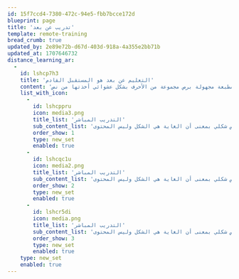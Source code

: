 ```yaml
---
id: 15f7ccd4-7380-472c-94e5-fbb7bcce172d
blueprint: page
title: 'تدريب عن بعد'
template: remote-training
bread_crumb: true
updated_by: 2e89e72b-d67d-403d-918a-4a355e2bb71b
updated_at: 1707646732
distance_learning_ar:
  -
    id: lshcp7h3
    title: 'التعليم عن بعد هو المستقبل القادم'
    content: 'لوريم إيبسوم هو ببساطة نص شكلي (بمعنى أن الغاية هي الشكل وليس المحتوى) ويُستخدم في صناعات المطابع ودور النشر. كان لوريم إيبسوم ولايزال المعيار للنص الشكلي منذ القرن الخامس عشر عندما قامت مطبعة مجهولة برص مجموعة من الأحرف بشكل عشوائي أخذتها من نص،'
    list_with_icon:
      -
        id: lshcppru
        icon: media3.png
        title_list: 'التدريب المباشر'
        sub_content_list: 'و ببساطة نص شكلي بمعنى أن الغاية هي الشكل وليس المحتوى.'
        order_show: 1
        type: new_set
        enabled: true
      -
        id: lshcqc1u
        icon: media2.png
        title_list: 'التدريب المباشر'
        sub_content_list: 'و ببساطة نص شكلي بمعنى أن الغاية هي الشكل وليس المحتوى.'
        order_show: 2
        type: new_set
        enabled: true
      -
        id: lshcr5di
        icon: media.png
        title_list: 'التدريب المباشر'
        sub_content_list: 'و ببساطة نص شكلي بمعنى أن الغاية هي الشكل وليس المحتوى.'
        order_show: 3
        type: new_set
        enabled: true
    type: new_set
    enabled: true
---
```

